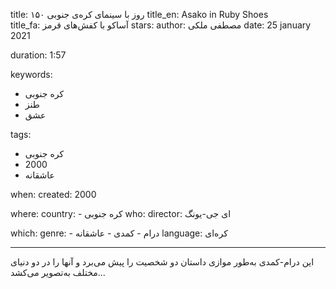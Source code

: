
title: ۱۵۰ روز با سینمای کره‌ی جنوبی 
title_en: Asako in Ruby Shoes  
title_fa: آساکو با کفش‌های قرمز 
stars: 
author: مصطفی ملکی
date: 25 january 2021

duration: 1:57

keywords:
  - کره جنوبی
  - طنز
  - عشق
  
tags:
  - کره جنوبی
  - 2000
  - عاشقانه

when:
  created: 2000

where:
  country: 
    - کره جنوبی 
who:
  director: ای جی-یونگ

which:
  genre:
    - درام
    - کمدی
    - عاشقانه
  language: کره‌ای

---

این درام-کمدی به‌طور موازی داستان دو شخصیت را پیش می‌برد و آنها را در دو دنیای مختلف به‌تصویر می‌کشد...

